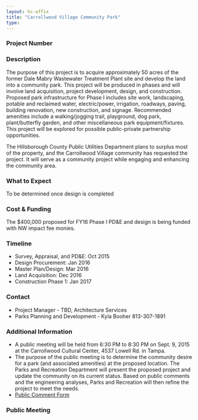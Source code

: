 ```yaml
---
layout: hc-affix
title: "Carrollwood Village Community Park"
type:
---
```


### Project Number



### Description

The purpose of this project is to acquire approximately 50 acres of the former Dale Mabry Wastewater Treatment Plant site and develop the land into a community park. This project will be produced in phases and will involve land acquisition, project development, design, and construction. Proposed park infrastructure for Phase I includes site work, landscaping, potable and reclaimed water, electric/power, irrigation, roadways, paving, building renovation, new construction, and signage. Recommended amenities include a walking/jogging trail, playground, dog park, plant/butterfly garden, and other miscellaneous park equipment/fixtures. This project will be explored for possible public-private partnership opportunities.

The Hillsborough County Public Utilities Department plans to surplus most of the property, and the Carrollwood Village community has requested the project. It will serve as a community project while engaging and enhancing the community area.

### What to Expect

To be determined once design is completed

### Cost & Funding

The $400,000 proposed for FY16 Phase I PD&E and design is being funded with NW impact fee monies.

### Timeline

* Survey, Appraisal, and PD&E: Oct 2015
* Design Procurement: Jan 2016
* Master Plan/Design: Mar 2016
* Land Acquisition: Dec 2016
* Construction Phase 1: Jan 2017

### Contact

* Project Manager - TBD, Architecture Services
* Parks Planning and Development - Kyla Booher 813-307-1891

### Additional Information

* A public meeting will be held from 6:30 PM to 8:30 PM on Sept. 9, 2015 at the Carrollwood Cultural Center, 4537 Lowell Rd. in Tampa.
* The purpose of the public meeting is to determine the community desire for a park (and associated amenities) at the proposed location. The Parks and Recreation Department will present the proposed project and update the community on its current status. Based on public comments and the engineering analyses, Parks and Recreation will then refine the project to meet the needs.
* [Public Comment Form](http://www.hillsboroughcounty.org/FormCenter/Specialty-Forms-3/Public-Comment-Form-125)

### Public Meeting
